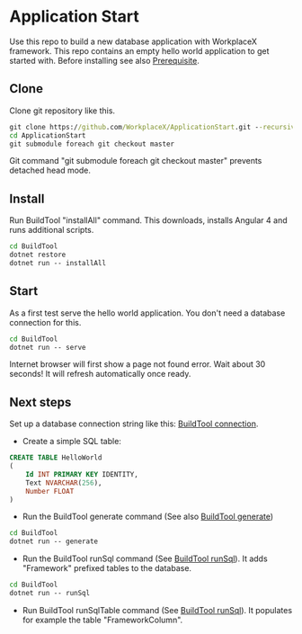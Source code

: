 # Application Start

Use this repo to build a new database application with WorkplaceX framework. This repo contains an empty hello world application to get started with. Before installing see also [Prerequisite](https://github.com/WorkplaceX/Framework/wiki/Prerequisite).

## Clone

Clone git repository like this.

```cmd
git clone https://github.com/WorkplaceX/ApplicationStart.git --recursive
cd ApplicationStart
git submodule foreach git checkout master
```

Git command "git submodule foreach git checkout master" prevents detached head mode.

## Install
Run BuildTool "installAll" command. This downloads, installs Angular 4 and runs additional scripts.

```cmd
cd BuildTool
dotnet restore
dotnet run -- installAll
```	

## Start
As a first test serve the hello world application. You don't need a database connection for this.
```cmd
cd BuildTool
dotnet run -- serve
```	
	
Internet browser will first show a page not found error. Wait about 30 seconds! It will refresh automatically once ready.

## Next steps

Set up a database connection string like this: [BuildTool connection](https://github.com/WorkplaceX/Framework/wiki/BuildTool-connection).

* Create a simple SQL table:

```sql
CREATE TABLE HelloWorld
(
	Id INT PRIMARY KEY IDENTITY,
  	Text NVARCHAR(256),
	Number FLOAT
)
```	

* Run the BuildTool generate command (See also [BuildTool generate](https://github.com/WorkplaceX/Framework/wiki/BuildTool-generate))

```cmd
cd BuildTool
dotnet run -- generate
```	

* Run the BuildTool runSql command (See [BuildTool runSql](https://github.com/WorkplaceX/Framework/wiki/BuildTool-runSql)). It adds "Framework" prefixed tables to the database.

```cmd
cd BuildTool
dotnet run -- runSql
```	

* Run BuildTool runSqlTable command (See [BuildTool runSql](https://github.com/WorkplaceX/Framework/wiki/BuildTool-runSql)). It populates for example the table "FrameworkColumn".
